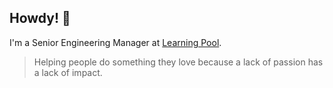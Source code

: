 ## Howdy! 🤠

I'm a Senior Engineering Manager at [Learning Pool](https://github.com/HT2-Labs).

> Helping people do something they love because a lack of passion has a lack of impact.
